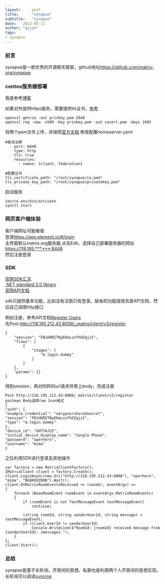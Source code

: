 ```yaml
---
layout:     post
title:      "synapse"
subtitle:   "synapse"
date:   2022-05-12
author: "qijun"
tags:
- synapse
---
```


### 前言
synapse是一款优秀的开源聊天框架，github地址<https://github.com/matrix-org/synapse>

### centos服务器部署
我是参考[博客](https://www.fujieace.com/matrixsynapsechat/centos7-matrix-synapse.html)

如果对外提供https服务，需要提供tls证书，[参考](https://blog.csdn.net/sirobot/article/details/115765132)
```angular2html
openssl genrsa -out privkey.pem 2048
openssl req -new -x509 -key privkey.pem -out cacert.pem -days 1095 
```

将两个pem文件上传，并按照[官方文档](https://matrix-org.github.io/synapse/latest/setup/installation.html#tls-certificates) 修改配置homeserver.yaml
```angular2html
#取消注释
  - port: 8448
    type: http
    tls: true
    resources:
      - names: [client, federation]

#配置证书
tls_certificate_path: "/root/synapse/ca.pem"
tls_private_key_path: "/root/synapse/privatekey.pem"
```

启动服务
```angular2html
source env/bin/activate
synctl start
```

### 网页客户端体验
客户端网址可能被墙  
登录<https://app.element.io/#/login>  
主界面默认matrix.org服务器,点击Edit，选择自己部署服务器的网址 https://118.195.***.***:8448  
然后注册登录 

### SDK
[官网SDK汇总](https://matrix.org/sdks/)  
[.NET standard 2.0 library](https://github.com/baking-bad/matrix-dotnet-sdk)  
[官网API文档](https://spec.matrix.org/v1.2/client-server-api/#login)

sdk只提供基本功能，比如没有注册只有登录。缺省的功能就得去查API文档，然后自己调用http接口

例如注册，参考API文档[Register Users](https://matrix-org.github.io/synapse/latest/admin_api/register_api.html)  
先Post http://118.195.212.43:8008/_matrix/client/v3/register
```angular2html
{
    "session": "FBiHORITNyEHaLvzfhOZqjzI",
    "flows": [
        {
            "stages": [
                "m.login.dummy"
            ]
        }
    ],
    "params": {}
}
```
得到session，再对同样的url请求并带上body，完成注册
```angular2html
Post http://118.195.212.43:8008/_matrix/client/v3/register
postman Body选择raw Json格式
{
"auth": {
"example_credential": "verypoorsharedsecret",
"session": "FBiHORITNyEHaLvzfhOZqjzI",
"type": "m.login.dummy"
},
"device_id": "GHTYAJCE",
"initial_device_display_name": "Jungle Phone",
"password": "operhero",
"username": "mima"
}
```
之后利用SDK进行登录及其他操作
```angular2html
var factory = new MatrixClientFactory();
IMatrixClient client = factory.Create();
client.LoginAsync(new Uri("http://118.195.212.43:8008"), "operhero", "mima", "BGQKOUZODN").Wait();
client.OnMatrixRoomEventsReceived += (sender, eventArgs) =>
{
    foreach (BaseRoomEvent roomEvent in eventArgs.MatrixRoomEvents)
    {
        if (roomEvent is not TextMessageEvent textMessageEvent)
            continue;

        (string roomId, string senderUserId, string message) = textMessageEvent;
        if (client.UserId != senderUserId)
            Console.WriteLine($"RoomId: {roomId} received message from {senderUserId}: {message}.");
    }
};
client.Start();
```

### 总结
synapse是基于长轮询，开房间的思想。私聊也是利用两个人开房间的思想实现。长轮询可以阅读[syncing](https://spec.matrix.org/v1.2/client-server-api/#syncing)


